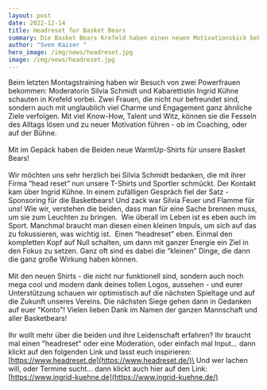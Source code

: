 ```yaml
---
layout: post
date: 2022-12-14
title: Headreset for Basket Bears
summary: Die Basket Bears Krefeld haben einen neuen Motivationskick bekommen
author: "Sven Kaiser "
hero_image: /img/news/headreset.jpg
image: /img/news/headreset.jpg
---
```

Beim letzten Montagstraining haben wir Besuch von zwei Powerfrauen bekommen: Moderatorin Silvia Schmidt und Kabarettistin Ingrid Kühne schauten in Krefeld vorbei. Zwei Frauen, die nicht nur befreundet sind, sondern auch mit unglaublich viel Charme und Engagement ganz ähnliche Ziele verfolgen. Mit viel Know-How, Talent und Witz, können sie die Fesseln des Alltags lösen und zu neuer Motivation führen - ob im Coaching, oder auf der Bühne.\
\
Mit im Gepäck haben die Beiden neue WarmUp-Shirts für unsere Basket Bears!\
\
Wir möchten uns sehr herzlich bei Silvia Schmidt bedanken, die mit ihrer Firma “head reset” nun unsere T-Shirts und  Sportler schmückt. Der Kontakt kam über Ingrid Kühne. In einem zufälligen Gespräch fiel der Satz - Sponsoring für die Basketbears! Und zack war Silvia Feuer und Flamme für uns! Wie wir, verstehen die beiden, dass man für eine Sache brennen muss, um sie zum Leuchten zu bringen.  Wie überall im Leben ist es eben auch im Sport. Manchmal braucht man diesen einen kleinen Impuls, um sich auf das zu fokussieren, was wichtig ist.  Einen “headreset” eben. Einmal den kompletten Kopf auf Null schalten, um dann mit ganzer Energie ein Ziel in den Fokus zu setzen. Ganz oft sind es dabei die “kleinen” Dinge, die dann die ganz große Wirkung haben können.\
\
Mit den neuen Shirts - die nicht nur funktionell sind, sondern auch noch mega cool und modern dank deines tollen Logos, aussehen - und eurer Unterstützung schauen wir optimistisch auf die nächsten Spieltage und auf die Zukunft unseres Vereins. Die nächsten Siege gehen dann in Gedanken auf euer "Konto"! Vielen lieben Dank im Namen der ganzen Mannschaft und aller Basketbears!\
\
Ihr wollt mehr über die beiden und ihre Leidenschaft erfahren? Ihr braucht mal einen "headreset" oder eine Moderation, oder einfach mal Input... dann klickt auf den folgenden Link und lasst euch inspirieren:\
[https://www.headreset.de](https://www.headreset.de/)\
Und wer lachen will, oder Termine sucht... dann klickt auch hier auf den Link:\
[https://www.ingrid-kuehne.de](https://www.ingrid-kuehne.de/)